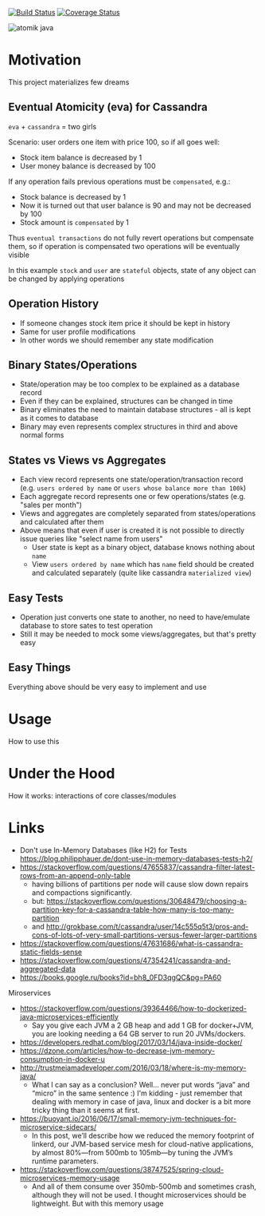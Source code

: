 [![Build Status](https://travis-ci.org/eva4j/eva4j-api.svg?branch=master)](https://travis-ci.org/eva4j/eva4j-api)
[![Coverage Status](https://coveralls.io/repos/eva4j/eva4j-api/badge.png)](https://coveralls.io/r/eva4j/eva4j-api)

![atomik java](atomik-java.png|width=200)

# Motivation

This project materializes few dreams

## Eventual Atomicity (eva) for Cassandra

`eva` + `cassandra` = two girls

Scenario: user orders one item with price 100, so if all goes well:
 
- Stock item balance is decreased by 1
- User money balance is decreased by 100

If any operation fails previous operations must be `compensated`, e.g.:

- Stock balance is decreased by 1
- Now it is turned out that user balance is 90 and may not be decreased by 100
- Stock amount is `compensated` by 1

Thus `eventual transactions` do not fully revert operations but compensate them, so if operation is compensated two operations will be eventually visible

In this example `stock` and `user`  are `stateful` objects, state of any object can be changed by applying operations

## Operation History

- If someone changes stock item price it should be kept in history
- Same for user profile modifications
- In other words we should remember any state modification

## Binary States/Operations

- State/operation may be too complex to be explained as a database record
- Even if they can be explained, structures can be changed in time
- Binary eliminates the need to maintain database structures - all is kept as it comes to database
- Binary may even represents complex structures in third and above normal forms

## States vs Views vs Aggregates

- Each view record represents one state/operation/transaction record (e.g. `users ordered by name` or `users whose balance more than 100k`)
- Each aggregate record represents one or few operations/states (e.g. "sales per month")
- Views and aggregates are completely separated from states/operations and calculated after them
- Above means that even if user is created it is not possible to directly issue queries like "select name from users"
  - User state is kept as a binary object, database knows nothing about `name`
  - View `users ordered by name` which has `name` field should be created and calculated separately (quite like cassandra `materialized view`)
  
## Easy Tests

- Operation just converts one state to another, no need to have/emulate database to store sates to test operation 
- Still it may be needed to mock some views/aggregates, but that's pretty easy

## Easy Things

Everything above should be very easy to implement and use 

# Usage

How to use this

# Under the Hood

How it works: interactions of core classes/modules

# Links

- Don't use In-Memory Databases (like H2) for Tests https://blog.philipphauer.de/dont-use-in-memory-databases-tests-h2/
- https://stackoverflow.com/questions/47655837/cassandra-filter-latest-rows-from-an-append-only-table
  - having billions of partitions per node will cause slow down repairs and compactions significantly.
  - but: https://stackoverflow.com/questions/30648479/choosing-a-partition-key-for-a-cassandra-table-how-many-is-too-many-partition
  - and http://grokbase.com/t/cassandra/user/14c555q5t3/pros-and-cons-of-lots-of-very-small-partitions-versus-fewer-larger-partitions 
- https://stackoverflow.com/questions/47631686/what-is-cassandra-static-fields-sense
- https://stackoverflow.com/questions/47354241/cassandra-and-aggregated-data
- https://books.google.ru/books?id=bh8_0FD3qgQC&pg=PA60

Miroservices

- https://stackoverflow.com/questions/39364466/how-to-dockerized-java-microservices-efficiently
  - Say you give each JVM a 2 GB heap and add 1 GB for docker+JVM, you are looking needing a 64 GB server to run 20 JVMs/dockers.
- https://developers.redhat.com/blog/2017/03/14/java-inside-docker/
- https://dzone.com/articles/how-to-decrease-jvm-memory-consumption-in-docker-u
- http://trustmeiamadeveloper.com/2016/03/18/where-is-my-memory-java/
  - What I can say as a conclusion? Well… never put words “java” and “micro” in the same sentence :) I'm kidding - just remember that dealing with memory in case of java, linux and docker is a bit more tricky thing than it seems at first.
- https://buoyant.io/2016/06/17/small-memory-jvm-techniques-for-microservice-sidecars/
  - In this post, we’ll describe how we reduced the memory footprint of linkerd, our JVM-based service mesh for cloud-native applications, by almost 80%—from 500mb to 105mb—by tuning the JVM’s runtime parameters. 
- https://stackoverflow.com/questions/38747525/spring-cloud-microservices-memory-usage
  -  And all of them consume over 350mb-500mb and sometimes crash, although they will not be used. I thought microservices should be lightweight. But with this memory usage
